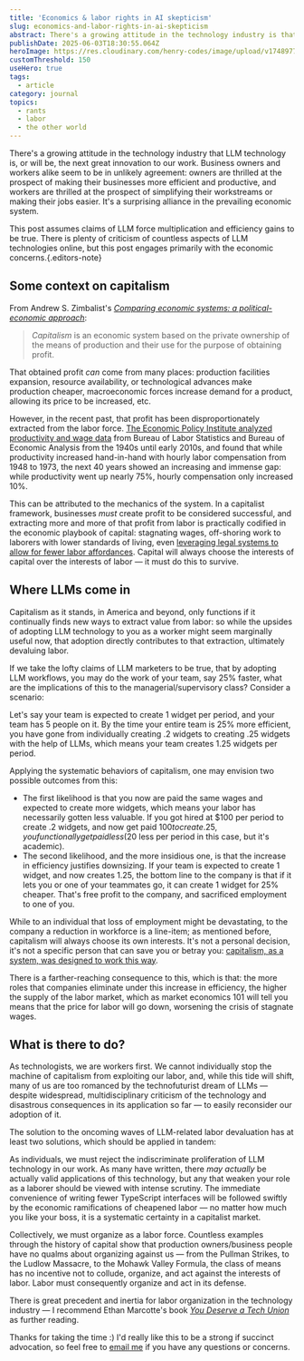 ```yaml
---
title: 'Economics & labor rights in AI skepticism'
slug: economics-and-labor-rights-in-ai-skepticism
abstract: There's a growing attitude in the technology industry is that LLM technology is or will be the next great innovation to our work, but uncritical adoption will be disastrous for labor rights.
publishDate: 2025-06-03T18:30:55.064Z
heroImage: https://res.cloudinary.com/henry-codes/image/upload/v1748977311/623e9f92-e556-439a-85eb-15c691a7c1d9_kayg0l.jpg
customThreshold: 150
useHero: true
tags:
  - article
category: journal
topics:
  - rants
  - labor
  - the other world
---
```


There's a growing attitude in the technology industry that LLM technology is, or will be, the next great innovation to our work. Business owners and workers alike seem to be in unlikely agreement: owners are thrilled at the prospect of making their businesses more efficient and productive, and workers are thrilled at the prospect of simplifying their workstreams or making their jobs easier. It's a surprising alliance in the prevailing economic system.

This post assumes claims of LLM force multiplication and efficiency gains to be true. There is plenty of criticism of countless aspects of LLM technologies online, but this post engages primarily with the economic concerns.{.editors-note}

## Some context on capitalism

From Andrew S. Zimbalist's _[Comparing economic systems: a political-economic approach](https://archive.org/details/comparingeconomi0000zimb_q8i6/page/6/mode/2up)_:

> _Capitalism_ is an economic system based on the private ownership of the means of production and their use for the purpose of obtaining profit.

That obtained profit _can_ come from many places: production facilities expansion, resource availability, or technological advances make production cheaper, macroeconomic forces increase demand for a product, allowing its price to be increased, etc.

However, in the recent past, that profit has been disproportionately extracted from the labor force. [The Economic Policy Institute analyzed productivity and wage data](https://www.epi.org/publication/charting-wage-stagnation/) from Bureau of Labor Statistics and Bureau of Economic Analysis from the 1940s until early 2010s, and found that while productivity increased hand-in-hand with hourly labor compensation from 1948 to 1973, the next 40 years showed an increasing and immense gap: while productivity went up nearly 75%, hourly compensation only increased 10%.

This can be attributed to the mechanics of the system. In a capitalist framework, businesses _must_ create profit to be considered successful, and extracting more and more of that profit from labor is practically codified in the economic playbook of capital: stagnating wages, off-shoring work to laborers with lower standards of living, even [leveraging legal systems to allow for fewer labor affordances](https://www.nelp.org/prop-22-unconstitutional/). Capital will always choose the interests of capital over the interests of labor — it must do this to survive.

## Where LLMs come in

Capitalism as it stands, in America and beyond, only functions if it continually finds new ways to extract value from labor: so while the upsides of adopting LLM technology to you as a worker might seem marginally useful now, that adoption directly contributes to that extraction, ultimately devaluing labor.

If we take the lofty claims of LLM marketers to be true, that by adopting LLM workflows, you may do the work of your team, say 25% faster, what are the implications of this to the managerial/supervisory class? Consider a scenario:

Let's say your team is expected to create 1 widget per period, and your team has 5 people on it. By the time your entire team is 25% more efficient, you have gone from individually creating .2 widgets to creating .25 widgets with the help of LLMs, which means your team creates 1.25 widgets per period.

Applying the systematic behaviors of capitalism, one may envision two possible outcomes from this:

- The first likelihood is that you now are paid the same wages and expected to create more widgets, which means your labor has necessarily gotten less valuable. If you got hired at $100 per period to create .2 widgets, and now get paid $100 to create .25, you functionally get paid less ($20 less per period in this case, but it's academic).
- The second likelihood, and the more insidious one, is that the increase in efficiency justifies downsizing. If your team is expected to create 1 widget, and now creates 1.25, the bottom line to the company is that if it lets you or one of your teammates go, it can create 1 widget for 25% cheaper. That's free profit to the company, and sacrificed employment to one of you.

While to an individual that loss of employment might be devastating, to the company a reduction in workforce is a line-item; as mentioned before, capitalism will always choose its own interests. It's not a personal decision, it's not a specific person that can save you or betray you: [capitalism, as a system, was designed to work this way](https://en.wikipedia.org/wiki/The_purpose_of_a_system_is_what_it_does).

There is a farther-reaching consequence to this, which is that: the more roles that companies eliminate under this increase in efficiency, the higher the supply of the labor market, which as market economics 101 will tell you means that the price for labor will go down, worsening the crisis of stagnate wages.

## What is there to do?

As technologists, we are workers first. We cannot individually stop the machine of capitalism from exploiting our labor, and, while this tide will shift, many of us are too romanced by the technofuturist dream of LLMs — despite widespread, multidisciplinary criticism of the technology and disastrous consequences in its application so far — to easily reconsider our adoption of it.

The solution to the oncoming waves of LLM-related labor devaluation has at least two solutions, which should be applied in tandem:

As individuals, we must reject the indiscriminate proliferation of LLM technology in our work. As many have written, there _may actually_ be actually valid applications of this technology, but any that weaken your role as a laborer should be viewed with intense scrutiny. The immediate convenience of writing fewer TypeScript interfaces will be followed swiftly by the economic ramifications of cheapened labor — no matter how much you like your boss, it is a systematic certainty in a capitalist market.

Collectively, we must organize as a labor force. Countless examples through the history of capital show that production owners/business people have no qualms about organizing against us — from the Pullman Strikes, to the Ludlow Massacre, to the Mohawk Valley Formula, the class of means has no incentive not to collude, organize, and act against the interests of labor. Labor must consequently organize and act in its defense.

There is great precedent and inertia for labor organization in the technology industry — I recommend Ethan Marcotte's book _[You Deserve a Tech Union](https://ethanmarcotte.com/books/you-deserve-a-tech-union/)_ as further reading.

Thanks for taking the time :) I'd really like this to be a strong if succinct advocation, so feel free to [email me](mailto:yo@henry.codes) if you have any questions or concerns.
